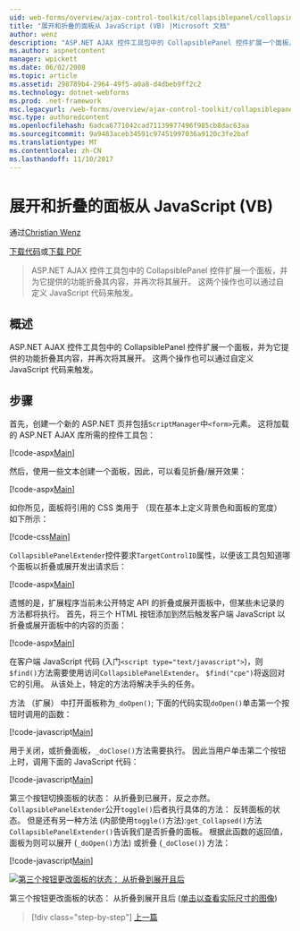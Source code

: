 ```yaml
---
uid: web-forms/overview/ajax-control-toolkit/collapsiblepanel/collapsing-and-expanding-a-panel-from-javascript-vb
title: "展开和折叠的面板从 JavaScript (VB) |Microsoft 文档"
author: wenz
description: "ASP.NET AJAX 控件工具包中的 CollapsiblePanel 控件扩展一个面板，并为它提供的功能折叠其内容，并将其展开..."
ms.author: aspnetcontent
manager: wpickett
ms.date: 06/02/2008
ms.topic: article
ms.assetid: 298789b4-2964-49f5-a0a8-d4dbeb9ff2c2
ms.technology: dotnet-webforms
ms.prod: .net-framework
msc.legacyurl: /web-forms/overview/ajax-control-toolkit/collapsiblepanel/collapsing-and-expanding-a-panel-from-javascript-vb
msc.type: authoredcontent
ms.openlocfilehash: 6adca6771042cad71139977496f985cb8dac63aa
ms.sourcegitcommit: 9a9483aceb34591c97451997036a9120c3fe2baf
ms.translationtype: MT
ms.contentlocale: zh-CN
ms.lasthandoff: 11/10/2017
---
```

<a name="collapsing-and-expanding-a-panel-from-javascript-vb"></a>展开和折叠的面板从 JavaScript (VB)
====================
通过[Christian Wenz](https://github.com/wenz)

[下载代码](http://download.microsoft.com/download/8/a/a/8aab3c3e-de6f-463f-805c-5fda567eef6e/CollapsiblePanel1.vb.zip)或[下载 PDF](http://download.microsoft.com/download/b/6/a/b6ae89ee-df69-4c87-9bfb-ad1eb2b23373/collapsiblepanel1VB.pdf)

> ASP.NET AJAX 控件工具包中的 CollapsiblePanel 控件扩展一个面板，并为它提供的功能折叠其内容，并再次将其展开。 这两个操作也可以通过自定义 JavaScript 代码来触发。


## <a name="overview"></a>概述

ASP.NET AJAX 控件工具包中的 CollapsiblePanel 控件扩展一个面板，并为它提供的功能折叠其内容，并再次将其展开。 这两个操作也可以通过自定义 JavaScript 代码来触发。

## <a name="steps"></a>步骤

首先，创建一个新的 ASP.NET 页并包括`ScriptManager`中`<form>`元素。 这将加载的 ASP.NET AJAX 库所需的控件工具包：

[!code-aspx[Main](collapsing-and-expanding-a-panel-from-javascript-vb/samples/sample1.aspx)]

然后，使用一些文本创建一个面板，因此，可以看见折叠/展开效果：

[!code-aspx[Main](collapsing-and-expanding-a-panel-from-javascript-vb/samples/sample2.aspx)]

如你所见，面板将引用的 CSS 类用于 （现在基本上定义背景色和面板的宽度） 如下所示：

[!code-css[Main](collapsing-and-expanding-a-panel-from-javascript-vb/samples/sample3.css)]

`CollapsiblePanelExtender`控件要求`TargetControlID`属性，以便该工具包知道哪个面板以折叠或展开发出请求后：

[!code-aspx[Main](collapsing-and-expanding-a-panel-from-javascript-vb/samples/sample4.aspx)]

遗憾的是，扩展程序当前未公开特定 API 的折叠或展开面板中，但某些未记录的方法都将执行。 首先，将三个 HTML 按钮添加到然后触发客户端 JavaScript 以折叠或展开面板中的内容的页面：

[!code-aspx[Main](collapsing-and-expanding-a-panel-from-javascript-vb/samples/sample5.aspx)]

在客户端 JavaScript 代码 (入门`<script type="text/javascript">`)，则`$find()`方法需要使用访问`CollapsiblePanelExtender`。 `$find("cpe")`将返回对它的引用。 从该处上，特定的方法将解决手头的任务。

方法 （扩展） 中打开面板称为`_doOpen()`; 下面的代码实现`doOpen()`单击第一个按钮时调用的函数：

[!code-javascript[Main](collapsing-and-expanding-a-panel-from-javascript-vb/samples/sample6.js)]

用于关闭，或折叠面板，`_doClose()`方法需要执行。 因此当用户单击第二个按钮上时，调用下面的 JavaScript 代码：

[!code-javascript[Main](collapsing-and-expanding-a-panel-from-javascript-vb/samples/sample7.js)]

第三个按钮切换面板的状态： 从折叠到已展开，反之亦然。 `CollapsiblePanelExtender`公开`toggle()`后者执行具体的方法： 反转面板的状态。 但是还有另一种方法 (内部使用`toggle()`方法):`get_Collapsed()`方法`CollapsiblePanelExtender()`告诉我们是否折叠的面板。 根据此函数的返回值，面板为则可以展开 (`_doOpen()`方法) 或折叠 (`_doClose()`) 方法：

[!code-javascript[Main](collapsing-and-expanding-a-panel-from-javascript-vb/samples/sample8.js)]


[![第三个按钮更改面板的状态： 从折叠到展开且后](collapsing-and-expanding-a-panel-from-javascript-vb/_static/image2.png)](collapsing-and-expanding-a-panel-from-javascript-vb/_static/image1.png)

第三个按钮更改面板的状态： 从折叠到展开且后 ([单击以查看实际尺寸的图像](collapsing-and-expanding-a-panel-from-javascript-vb/_static/image3.png))

>[!div class="step-by-step"]
[上一篇](collapsing-and-expanding-a-panel-from-javascript-cs.md)
